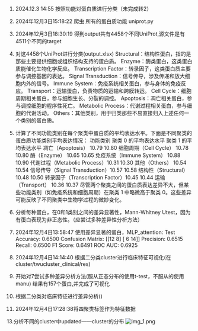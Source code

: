 1. 2024.12.3 14:55 按照功能对蛋白质进行分类（未完成转2）
2. 2024年12月3日15:18:22 爬虫 所有的蛋白质功能  uniprot.py  
3. 2024年12月3日18:30:19 得到output共有4458个不同UniProt,源文件是有4511个不同的target
4. 对这4458个UniProt进行分类(output.xlsx)
Structural：结构性蛋白，指的是那些主要提供细胞或组织结构支持的蛋白质。
Enzyme：酶类蛋白，这类蛋白质能催化生物化学反应。
Transcription Factor：转录因子，这类蛋白质主要参与调控基因的表达。
Signal Transduction：信号传导，涉及传递和放大细胞内外的信号。
Immune System：免疫系统相关蛋白，参与身体的免疫反应。
Transport：运输蛋白，负责物质的运输和跨膜转运。
Cell Cycle：细胞周期相关蛋白，参与细胞生长、分裂的调控。
Apoptosis：凋亡相关蛋白，参与调控细胞的程序性死亡。
Metabolic Process：代谢过程相关蛋白，参与细胞的代谢活动。
Others：其他类别，用于归类那些不易直接归入上述任何一个类别的蛋白质。

5. 计算了不同功能类别在每个聚类中蛋白质的平均表达水平。下面是不同聚类的蛋白质功能类别平均表达情况：
功能类别         	      聚类 0 的平均表达水平	聚类 1 的平均表达水平
凋亡（Apoptosis）	       10.79	              10.80
细胞周期（Cell Cycle）       10.78	              10.80
酶（Enzyme）     	       10.65	              10.65
免疫系统（Immune System）	   10.88        	      10.90
代谢过程（Metabolic Process）10.31	              10.30
其他（Others）	           10.54	              10.54
信号传导（Signal Transduction）10.57	              10.58
结构性（Structural）	       10.48	              10.50
转录因子（Transcription Factor）10.45	              10.44
运输（Transport）	        10.36	              10.37
尽管两个聚类之间的蛋白质表达差异不大，但某些功能类别（如免疫系统和细胞周期）在聚类 1 中略微高于聚类 0。这些差异可能反映了不同聚类中生物学过程的微妙变化。

7. 分析每种蛋白，在0和1类别之间的差异显著性，Mann-Whitney Utest，因为有蛋白表现为非正态性。（应尝试多种差异性分析方法）

8. 2024年12月4日13:58:47  使用差异显著的蛋白，MLP_attention:
Test Accuracy: 0.6500
Confusion Matrix:
 [[12  8]
 [ 6 14]]
Precision: 0.6515
Recall: 0.6500
F1 Score: 0.6491
ROC AUC: 0.6925
9.  2024年12月4日14:14:40 根据二分类cluster进行临床特征可视化(在cluster/twucluster_clinical/res)

10. 开始对7尝试多种差异分析方法(服从正态分布的使用t-test，不服从的使用manu)
结果有157个蛋白,并完成了可视化

11. 根据二分类对临床特征进行差异分析()

12. 2024年12月4日17:28:38将四聚类标签作为特征数据

13.分析不同的cluster中updated——cluster的分布
![img_1.png](img_1.png)

